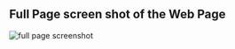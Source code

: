 <h2> Full Page screen shot of the Web Page</h2>

<img src="screenshot.png" alt="full page screenshot">
